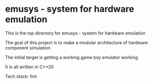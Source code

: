 # emusys - system for hardware emulation

This is the top directory for emusys - system for hardware emulation

The goal of this project is to make a modular architecture of hardware component simulation

The initial target is getting a working game boy emulator working

It is all written in C++20

Tech stack: fmt

